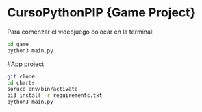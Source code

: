 # CursoPythonPIP {Game Project}

Para comenzar el videojuego colocar en la terminal:

```sh
cd game
python3 main.py
```

#App project

```sh
git clone
cd charts
soruce env/bin/activate
pi3 install -r requirements.txt
python3 main.py
```